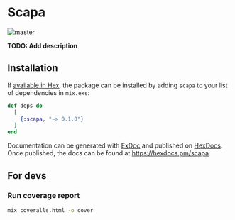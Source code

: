 # Scapa

![master](https://github.com/brunvez/scapa/workflows/tests/badge.svg?branch=master)

**TODO: Add description**

## Installation

If [available in Hex](https://hex.pm/docs/publish), the package can be installed
by adding `scapa` to your list of dependencies in `mix.exs`:

```elixir
def deps do
  [
    {:scapa, "~> 0.1.0"}
  ]
end
```

Documentation can be generated with [ExDoc](https://github.com/elixir-lang/ex_doc)
and published on [HexDocs](https://hexdocs.pm). Once published, the docs can
be found at <https://hexdocs.pm/scapa>.


## For devs

### Run coverage report

```bash
mix coveralls.html -o cover
```
